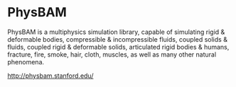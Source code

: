 # PhysBAM

PhysBAM is a multiphysics simulation library, capable of simulating rigid & deformable bodies, compressible & incompressible fluids, coupled solids & fluids, coupled rigid & deformable solids, articulated rigid bodies & humans, fracture, fire, smoke, hair, cloth, muscles, as well as many other natural phenomena.

http://physbam.stanford.edu/
